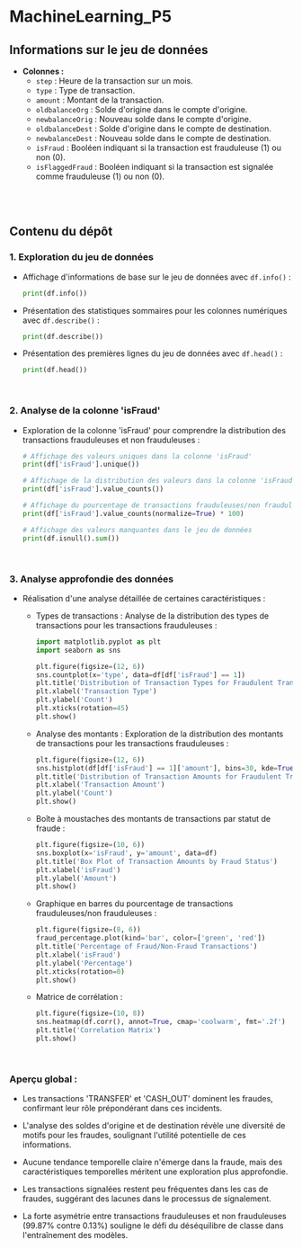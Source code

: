 # MachineLearning_P5

## Informations sur le jeu de données

- **Colonnes :**
  - `step` : Heure de la transaction sur un mois.
  - `type` : Type de transaction.
  - `amount` : Montant de la transaction.
  - `oldbalanceOrg` : Solde d'origine dans le compte d'origine.
  - `newbalanceOrig` : Nouveau solde dans le compte d'origine.
  - `oldbalanceDest` : Solde d'origine dans le compte de destination.
  - `newbalanceDest` : Nouveau solde dans le compte de destination.
  - `isFraud` : Booléen indiquant si la transaction est frauduleuse (1) ou non (0).
  - `isFlaggedFraud` : Booléen indiquant si la transaction est signalée comme frauduleuse (1) ou non (0).

<br><br>

## Contenu du dépôt

### 1. Exploration du jeu de données

- Affichage d'informations de base sur le jeu de données avec `df.info()` :

    ```python
    print(df.info())
    ```

- Présentation des statistiques sommaires pour les colonnes numériques avec `df.describe()` :

    ```python
    print(df.describe())
    ```

- Présentation des premières lignes du jeu de données avec `df.head()` :

    ```python
    print(df.head())
    ```

<br>

### 2. Analyse de la colonne 'isFraud'

- Exploration de la colonne 'isFraud' pour comprendre la distribution des transactions frauduleuses et non frauduleuses :

    ```python
    # Affichage des valeurs uniques dans la colonne 'isFraud'
    print(df['isFraud'].unique())

    # Affichage de la distribution des valeurs dans la colonne 'isFraud'
    print(df['isFraud'].value_counts())

    # Affichage du pourcentage de transactions frauduleuses/non frauduleuses
    print(df['isFraud'].value_counts(normalize=True) * 100)

    # Affichage des valeurs manquantes dans le jeu de données
    print(df.isnull().sum())
    ```

<br>

### 3. Analyse approfondie des données

- Réalisation d'une analyse détaillée de certaines caractéristiques :

  - Types de transactions : Analyse de la distribution des types de transactions pour les transactions frauduleuses :

    ```python
    import matplotlib.pyplot as plt
    import seaborn as sns

    plt.figure(figsize=(12, 6))
    sns.countplot(x='type', data=df[df['isFraud'] == 1])
    plt.title('Distribution of Transaction Types for Fraudulent Transactions')
    plt.xlabel('Transaction Type')
    plt.ylabel('Count')
    plt.xticks(rotation=45)
    plt.show()
    ```

  - Analyse des montants : Exploration de la distribution des montants de transactions pour les transactions frauduleuses :

    ```python
    plt.figure(figsize=(12, 6))
    sns.histplot(df[df['isFraud'] == 1]['amount'], bins=30, kde=True)
    plt.title('Distribution of Transaction Amounts for Fraudulent Transactions')
    plt.xlabel('Transaction Amount')
    plt.ylabel('Count')
    plt.show()
    ```

  - Boîte à moustaches des montants de transactions par statut de fraude :

    ```python
    plt.figure(figsize=(10, 6))
    sns.boxplot(x='isFraud', y='amount', data=df)
    plt.title('Box Plot of Transaction Amounts by Fraud Status')
    plt.xlabel('isFraud')
    plt.ylabel('Amount')
    plt.show()
    ```

  - Graphique en barres du pourcentage de transactions frauduleuses/non frauduleuses :

    ```python
    plt.figure(figsize=(8, 6))
    fraud_percentage.plot(kind='bar', color=['green', 'red'])
    plt.title('Percentage of Fraud/Non-Fraud Transactions')
    plt.xlabel('isFraud')
    plt.ylabel('Percentage')
    plt.xticks(rotation=0)
    plt.show()
    ```

  - Matrice de corrélation :

    ```python
    plt.figure(figsize=(10, 8))
    sns.heatmap(df.corr(), annot=True, cmap='coolwarm', fmt='.2f')
    plt.title('Correlation Matrix')
    plt.show()
    ```
<br>

### Aperçu global :
	
- Les transactions 'TRANSFER' et 'CASH_OUT' dominent les fraudes, confirmant leur rôle prépondérant dans ces incidents.

- L'analyse des soldes d'origine et de destination révèle une diversité de motifs pour les fraudes, soulignant l'utilité potentielle de ces informations.

- Aucune tendance temporelle claire n'émerge dans la fraude, mais des caractéristiques temporelles méritent une exploration plus approfondie.

- Les transactions signalées restent peu fréquentes dans les cas de fraudes, suggérant des lacunes dans le processus de signalement.

- La forte asymétrie entre transactions frauduleuses et non frauduleuses (99.87% contre 0.13%) souligne le défi du déséquilibre de classe dans l'entraînement des modèles.

